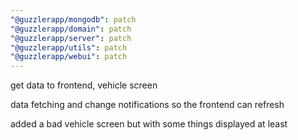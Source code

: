 ```yaml
---
"@guzzlerapp/mongodb": patch
"@guzzlerapp/domain": patch
"@guzzlerapp/server": patch
"@guzzlerapp/utils": patch
"@guzzlerapp/webui": patch
---
```


get data to frontend, vehicle screen

data fetching and change notifications so the frontend can refresh

added a bad vehicle screen but with some things displayed at least
